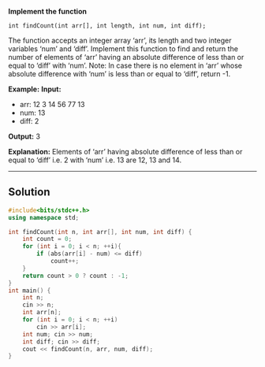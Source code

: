 **Implement the function**

`int findCount(int arr[], int length, int num, int diff);`

The function accepts an integer array ‘arr’, its length and two integer variables ‘num’ and ‘diff’. Implement this function to find and return the number of elements of ‘arr’ having an absolute difference of less than or equal to ‘diff’ with ‘num’.
Note: In case there is no element in ‘arr’ whose absolute difference with ‘num’ is less than or equal to ‘diff’, return -1.

**Example:**
**Input:**

- arr: 12 3 14 56 77 13
- num: 13
- diff: 2

**Output:**
3

**Explanation:**
Elements of ‘arr’ having absolute difference of less than or equal to ‘diff’ i.e. 2 with ‘num’ i.e. 13 are 12, 13 and 14.
___
## Solution

```c++
#include<bits/stdc++.h>
using namespace std;

int findCount(int n, int arr[], int num, int diff) {
    int count = 0;
    for (int i = 0; i < n; ++i){
        if (abs(arr[i] - num) <= diff)
            count++;
    }
    return count > 0 ? count : -1;
}
int main() {
    int n;
    cin >> n;
    int arr[n];
    for (int i = 0; i < n; ++i)
        cin >> arr[i];
    int num; cin >> num;
    int diff; cin >> diff;
    cout << findCount(n, arr, num, diff);
}
```